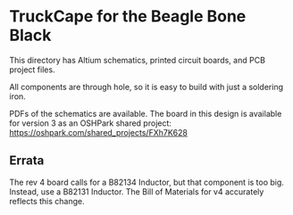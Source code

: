 # TruckCape for the Beagle Bone Black

This directory has Altium schematics, printed circuit boards, and PCB project files.

All components are through hole, so it is easy to build with just a soldering iron.

PDFs of the schematics are available. The board in this design is available for version 3 as an OSHPark shared project: https://oshpark.com/shared_projects/FXh7K628

## Errata
The rev 4 board calls for a B82134 Inductor, but that component is too big. Instead, use a B82131 Inductor. The Bill of Materials for v4 accurately reflects this change. 
